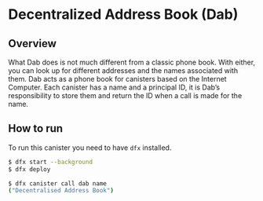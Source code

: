 # Decentralized Address Book (Dab)

## Overview

What Dab does is not much different from a classic phone book. With either, you can look up for different addresses and the names associated with them. Dab acts as a phone book for canisters based on the Internet Computer. Each canister has a name and a principal ID, it is Dab’s responsibility to store them and return the ID when a call is made for the name.

## How to run

To run this canister you need to have `dfx` installed.

``` bash
$ dfx start --background
$ dfx deploy

$ dfx canister call dab name
("Decentralised Address Book")
```
